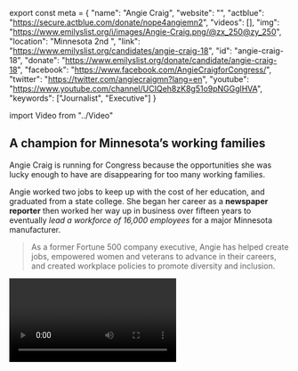export const meta = {
"name": "Angie Craig",
"website": "",
"actblue": "https://secure.actblue.com/donate/nope4angiemn2",
"videos": [],
"img": "https://www.emilyslist.org/i/images/Angie-Craig.png/@zx_250@zy_250",
"location": "Minnesota 2nd ",
"link": "https://www.emilyslist.org/candidates/angie-craig-18",
"id": "angie-craig-18",
"donate": "https://www.emilyslist.org/donate/candidate/angie-craig-18",
"facebook": "https://www.facebook.com/AngieCraigforCongress/",
"twitter": "https://twitter.com/angiecraigmn?lang=en",
"youtube": "https://www.youtube.com/channel/UCIQeh8zK8g51o9pNGGglHVA",
"keywords": ["Journalist", "Executive"]
}

import Video from "../Video"

## A champion for Minnesota’s working families

Angie Craig is running for Congress because the opportunities she was lucky enough to have are disappearing for too many working families.

Angie worked two jobs to keep up with the cost of her education, and graduated from a state college. She began her career as a **newspaper reporter** then worked her way up in business over fifteen years to eventually _lead a workforce of 16,000 employees_ for a major Minnesota manufacturer.

> As a former Fortune 500 company executive, Angie has helped create jobs, empowered women and veterans to advance in their careers, and created workplace policies to promote diversity and inclusion.

<Video id="TE81oYMY8X4" />

Angie grew up in a mobile home park, one of three kids raised by a single mom who worked while going to school to earn her college degree. Angie’s mom taught her that if she worked hard, she could grow up to be anything she wanted to be—and Angie believed her.

As a leader in the Minnesota business community, Angie has been a powerful advocate for marriage equality in the state. She and her wife are proud to have raised their four sons in Minnesota and embrace this state’s values of family, community, and caring for each other—values Angie is fighting to bring to Congress.

## A business leader fighting to expand economic opportunity

Angie is deeply committed to expanding economic opportunity for all Minnesotans, improving access to health care, and making education affordable. As a business leader at Minnesota-based St. Jude Medical, Angie led a team united by a common goal “to grow the business by serving our patients,” she has said. “I saw firsthand the power of research and development. Our world-class team of scientists and engineers gave us products that literally saved our patients’ lives while boosting the economy.” In Congress, Angie will work tirelessly to grow our economy and create jobs that help hardworking Minnesotans get ahead. She has collaborated with four-year universities, community colleges, and technical schools to ensure that students gained the skills they needed for available good-paying jobs, and will be a fierce advocate for educational opportunity in Congress. When Angie was growing up, her family didn’t always have health insurance, and she saw firsthand how medical bills threatened their economic security. In Congress, she will fight to expand access to affordable quality health care for all.

## A chance to flip a swing seat from red to blue

Angie is running against Jason Lewis, a dangerous Republican extremist who narrowly won this swing seat when Angie ran in 2016. This is a true purple district, and this seat is a must-win for Democrats as we fight to take back the House in 2018. Congressman Lewis was dubbed ‘Minnesota's Mr. Right’ by the local Tea Party, and his radical agenda is out of step with the values of the Minnesotans he was elected to represent. He votes in lockstep with his party’s leaders, serving special interests at the expense of working families, and as a former conservative talk radio host he has an outrageous record of disparaging women and people of color. Lewis has called “a vast majority” of young, single women “non-thinking.” He has criticized natural disaster victims as “a bunch of whiners.” And he equated taxing the wealthiest among us with slavery. Angie is ready to take him on and to fight back against his toxic agenda and rhetoric with her experience, leadership, and Minnesota values. Our country has never before elected an openly lesbian mother to the House, and Angie is poised to give LGBTQ families a new voice in the halls of power. In 2000, Angie’s fight for custody of her adopted son led to a landmark ruling making it possible for other same-sex couples to adopt. She has said “we can’t rest on past successes” when it comes to advancing equality—especially at a time when the Republicans in control of Washington advance an extreme anti-family agenda that threatens to undo the progress we’ve worked so hard to make. Angie has what it takes to flip this seat from red to blue and to help us take back the House. Let’s show her our full support so that hardworking families in the Second District will finally have a representative in Congress who speaks for them.
